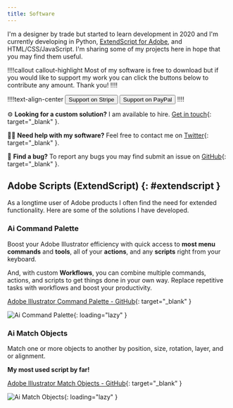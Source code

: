 ```yaml
---
title: Software
---
```


I'm a designer by trade but started to learn development in 2020 and I'm currently developing in Python, [ExtendScript for Adobe](#extendscript), and HTML/CSS/JavaScript. I'm sharing some of my projects here in hope that you may find them useful.

!!!!callout callout-highlight
Most of my software is free to download but if you would like to support my work you can click the buttons below to contribute any amount. Thank you!
!!!!

!!!!text-align-center
<a href="https://buy.stripe.com/4gw2c70oq6kBgHS6oo" target="_blank"><button class="center">Support on Stripe</button></a>
<a href="https://www.paypal.com/donate/?hosted_button_id=F9WGMH9BSLKLA" target="_blank"><button class="center">Support on PayPal</button></a>
!!!!

⚙️ **Looking for a custom solution?** I am available to hire. [Get in touch](https://contact-josh.carrd.co){: target="_blank" }.

🙋‍♂️ **Need help with my software?** Feel free to contact me on [Twitter](https://twitter.com/joshbduncan){: target="_blank" }.

🐞 **Find a bug?** To report any bugs you may find submit an issue on [GitHub](https://github.com/joshbduncan){: target="_blank" }.

## Adobe Scripts (ExtendScript) {: #extendscript }

As a longtime user of Adobe products I often find the need for extended functionality. Here are some of the solutions I have developed.

### Ai Command Palette

Boost your Adobe Illustrator efficiency with quick access to **most menu commands** and **tools**, all of your **actions**, and any **scripts** right from your keyboard.

And, with custom **Workflows**, you can combine multiple commands, actions, and scripts to get things done in your own way. Replace repetitive tasks with workflows and boost your productivity.

[Adobe Illustrator Command Palette - GitHub](https://github.com/joshbduncan/AiCommandPalette){: target="_blank" }

![Ai Command Palette](/static/images/ai-command-palette.png){: loading="lazy" }

### Ai Match Objects

Match one or more objects to another by position, size, rotation, layer, and or alignment.

**My most used script by far!**

[Adobe Illustrator Match Objects - GitHub](https://github.com/joshbduncan/adobe-scripts#matchobjectsjsx){: target="_blank" }

![Ai Match Objects](/static/images/ai-match-objects.png){: loading="lazy" }